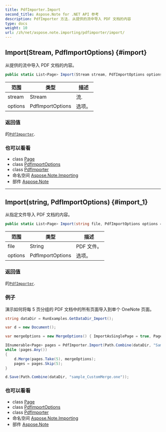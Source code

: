 ```yaml
---
title: PdfImporter.Import
second_title: Aspose.Note for .NET API 参考
description: PdfImporter 方法. 从提供的流中导入 PDF 文档的内容
type: docs
weight: 10
url: /zh/net/aspose.note.importing/pdfimporter/import/
---
```

## Import(Stream, PdfImportOptions) {#import}

从提供的流中导入 PDF 文档的内容。

```csharp
public static List<Page> Import(Stream stream, PdfImportOptions options = null)
```

| 范围 | 类型 | 描述 |
| --- | --- | --- |
| stream | Stream | 流. |
| options | PdfImportOptions | 选项。 |

### 返回值

的[`PdfImporter`](../).

### 也可以看看

* class [Page](../../../aspose.note/page/)
* class [PdfImportOptions](../../pdfimportoptions/)
* class [PdfImporter](../)
* 命名空间 [Aspose.Note.Importing](../../pdfimporter/)
* 部件 [Aspose.Note](../../../)

---

## Import(string, PdfImportOptions) {#import_1}

从指定文件导入 PDF 文档的内容。

```csharp
public static List<Page> Import(string file, PdfImportOptions options = null)
```

| 范围 | 类型 | 描述 |
| --- | --- | --- |
| file | String | PDF 文件。 |
| options | PdfImportOptions | 选项。 |

### 返回值

的[`PdfImporter`](../).

### 例子

演示如何将每 5 页分组的 PDF 文档中的所有页面导入到单个 OneNote 页面。

```csharp
string dataDir = RunExamples.GetDataDir_Import();

var d = new Document();

var mergeOptions = new MergeOptions() { ImportAsSinglePage = true, PageSpacing = 100 };

IEnumerable<Page> pages = PdfImporter.Import(Path.Combine(dataDir, "SampleGrouping.pdf"));
while (pages.Any())
{
    d.Merge(pages.Take(5), mergeOptions);
    pages = pages.Skip(5);
}

d.Save(Path.Combine(dataDir, "sample_CustomMerge.one"));
```

### 也可以看看

* class [Page](../../../aspose.note/page/)
* class [PdfImportOptions](../../pdfimportoptions/)
* class [PdfImporter](../)
* 命名空间 [Aspose.Note.Importing](../../pdfimporter/)
* 部件 [Aspose.Note](../../../)


